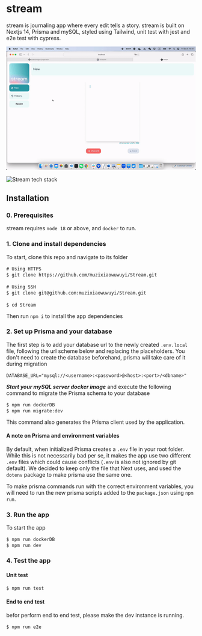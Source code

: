 # stream

stream is journaling app where every edit tells a story.
stream is built on Nextjs 14, Prisma and mySQL, styled using Tailwind, unit test with jest and e2e test with cypress.

![Stream intro](https://github.com/muzixiaowuwuyi/Stream/blob/main/assets/stream.gif)

![Stream tech stack](https://github.com/muzixiaowuwuyi/Stream/blob/refactor/change-readme/assets/Tech-Stack.jpg)

## Installation

### 0. Prerequisites

stream requires `node 18` or above, and `docker` to run.

### 1. Clone and install dependencies

To start, clone this repo and navigate to its folder

```
# Using HTTPS
$ git clone https://github.com/muzixiaowuwuyi/Stream.git

# Using SSH
$ git clone git@github.com:muzixiaowuwuyi/Stream.git

$ cd Stream
```

Then run `npm i` to install the app dependencies

### 2. Set up Prisma and your database

The first step is to add your database url to the newly created `.env.local` file, following the url scheme below and replacing the placeholders. You don't need to create the database beforehand, prisma will take care of it during migration

```
DATABASE_URL="mysql://<username>:<password>@<host>:<port>/<dbname>"
```

**_Start your mySQL server docker image_** and execute the following command to migrate the Prisma schema to your database

```
$ npm run dockerDB
$ npm run migrate:dev
```

This command also generates the Prisma client used by the application.

#### A note on Prisma and environment variables

By default, when initialized Prisma creates a `.env` file in your root folder. While this is not necessarily bad per se, it makes the app use two different `.env` files which could cause conflicts (`.env` is also not ignored by git default). We decided to keep only the file that Next uses, and used the `dotenv` package to make prisma use the same one.

To make prisma commands run with the correct environment variables, you will need to run the new prisma scripts added to the `package.json` using `npm run`.

### 3. Run the app

To start the app

```
$ npm run dockerDB
$ npm run dev
```

### 4. Test the app

#### Unit test

```
$ npm run test
```

#### End to end test

befor perform end to end test, please make the dev instance is running.

```
$ npm run e2e
```
